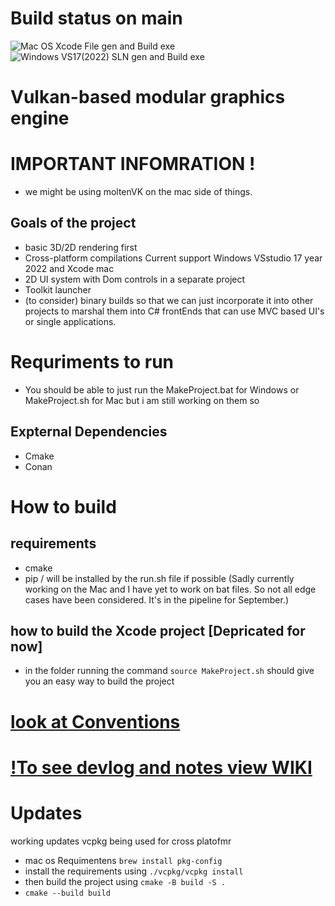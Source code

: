 # Build status on main
![Mac OS Xcode File gen and Build exe](https://github.com/jaibeer72/VulkanGFX/actions/workflows/build_Xcode_Proj.yml/badge.svg?branch=main)
![Windows VS17(2022) SLN gen and Build exe](https://github.com/jaibeer72/VulkanGFX/actions/workflows/build_VS_Solution.yml/badge.svg?branch=main)

# Vulkan-based modular graphics engine
# IMPORTANT INFOMRATION ! 
- we might be using moltenVK on the mac side of things.


## Goals of the project

- basic 3D/2D rendering first 
- Cross-platform compilations Current support Windows VSstudio 17 year 2022 and Xcode mac 
- 2D UI system with Dom controls in a separate project 
- Toolkit launcher
- (to consider) binary builds so that we can just incorporate it into other projects to marshal them into C# frontEnds that can use MVC based UI's or single applications. 


# Requriments to run 
- You should be able to just run the MakeProject.bat for Windows or MakeProject.sh for Mac but i am still working on them so 
## Expternal Dependencies 
- Cmake 
- Conan 

# How to build 
## requirements 
- cmake 
- pip / will be installed by the run.sh file if possible (Sadly currently working on the Mac and I have yet to work on bat files. So not all edge cases have been considered. It's in the pipeline for September.)  

## how to build the Xcode project \[Depricated for now\]
- in the folder running the command ```source MakeProject.sh``` should give you an easy way to build the project 

# [look at Conventions](./Docs/Conventions.md)

# [!To see devlog and notes view WIKI](https://github.com/jaibeer72/VulkanGFX/wiki)

# Updates

working updates vcpkg being used for cross platofmr 
- mac os Requimentens ```brew install pkg-config```
- install the requirements using ```./vcpkg/vcpkg install```
- then build the project using ```cmake -B build -S .```
- ```cmake --build build ```

